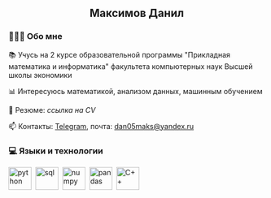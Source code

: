 <div id = "header", align = "center">
    <h2> Максимов Данил </h2>
</div>    
    

### 🙋🏻‍♂️ Обо мне
📚 Учусь на 2 курсе образовательной программы "Прикладная математика и информатика" факультета компьютерных наук Высшей школы экономики

📊 Интересуюсь математикой, анализом данных, машинным обучением

📄 Резюме: *ссылка на CV*

📫 Контакты: [Telegram](https://t.me/maksimovdanil), почта: dan05maks@yandex.ru

### 💻 Языки и технологии
<img src="https://cdn.jsdelivr.net/gh/devicons/devicon@latest/icons/python/python-original.svg" title = "python" width = 45 height = 45/>&nbsp;
<img src="https://cdn.jsdelivr.net/gh/devicons/devicon@latest/icons/azuresqldatabase/azuresqldatabase-original.svg" title = "sql" width = 45 height = 45/>&nbsp;
<img src="https://cdn.jsdelivr.net/gh/devicons/devicon@latest/icons/numpy/numpy-original-wordmark.svg" title = "numpy" width = 45 height = 45/>&nbsp;
<img src="https://cdn.jsdelivr.net/gh/devicons/devicon@latest/icons/pandas/pandas-original-wordmark.svg" title = "pandas" width = 45 height = 45/>&nbsp;
<img src="https://cdn.jsdelivr.net/gh/devicons/devicon@latest/icons/cplusplus/cplusplus-original.svg" title = "C++" width = 45 height = 45/>
          
          

          

<!--
**DanilMaksimov11/DanilMaksimov11** is a ✨ _special_ ✨ repository because its `README.md` (this file) appears on your GitHub profile.

Here are some ideas to get you started:

- 🔭 I’m currently working on ...
- 🌱 I’m currently learning ...
- 👯 I’m looking to collaborate on ...
- 🤔 I’m looking for help with ...
- 💬 Ask me about ...
- 📫 How to reach me: ...
- 😄 Pronouns: ...
- ⚡ Fun fact: ...
-->
